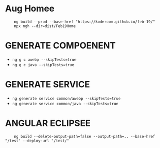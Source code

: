 # Aug Homee

```
    ng build --prod --base-href "https://koderoom.github.io/feb-19/"
    npx ngh --dir=dist/Feb19Home
```

# GENERATE COMPOENENT
* `ng g c awebp --skipTests=true`
* `ng g c java --skipTests=true`


# GENERATE SERVICE
* `ng generate service common/awebp --skipTests=true`
* `ng generate service common/java --skipTests=true`


# ANGULAR ECLIPSEE
```
    ng build --delete-output-path=false --output-path=.. --base-href "/test" --deploy-url "/test/"
```
